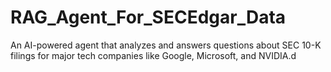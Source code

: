 # RAG_Agent_For_SECEdgar_Data
An AI-powered agent that analyzes and answers questions about SEC 10-K filings for major tech companies like Google, Microsoft, and NVIDIA.d
